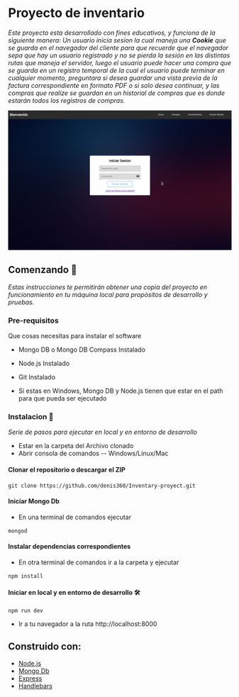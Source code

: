 # Proyecto de inventario

_Este proyecto esta desarrollado con fines educativos, y funciona de la siguiente manera: Un usuario inicia sesion la cual maneja una **Cookie** que se guarda en el navegador del cliente para que recuerde que el navegador sepa que hay un usuario registrado y no se pierda la sesión en las distintas rutas que maneja el servidor, luego el usuario puede hacer una compra que se guarda en un registro temporal de la cual el usuario puede terminar en cualquier momento, preguntara si desea guardar una vista previa de la factura correspondiente en formato PDF o si solo desea continuar, y las compras que realize se guardan en un historial de compras que es donde estarán todos los registros de compras._

![](docs/Screenshot_2022-03-21_12-06-52.png)

## Comenzando 🚀
_Estas instrucciones te permitirán obtener una copia del proyecto en funcionamiento en tu máquina local para propósitos de desarrollo y pruebas._

### Pre-requisitos
Que cosas necesitas para instalar el software

* Mongo DB o Mongo DB Compass Instalado

* Node.js Instalado

* Git Instalado

* Si estas en Windows, Mongo DB y Node.js tienen que estar en el path para que pueda ser ejecutado

### Instalacion 🔧
_Serie de pasos para ejecutar en local y en entorno de desarrollo_

* Estar en la carpeta del Archivo clonado
* Abrir consola de comandos -- Windows/Linux/Mac

#### Clonar el repositorio o descargar el ZIP
```
git clone https://github.com/denis360/Inventary-proyect.git
```

#### Iniciar Mongo Db
* En una terminal de comandos ejecutar
```
mongod
```

#### Instalar dependencias correspondientes
* En otra terminal de comandos ir a la carpeta y ejecutar
```
npm install
```

#### Iniciar en local y en entorno de desarrollo 🛠
```
npm run dev
```

* Ir a tu navegador a la ruta http://localhost:8000

## Construido con:
* [Node.js](https://nodejs.org/es/)
* [Mongo Db](https://www.mongodb.com/es)
* [Express](https://expressjs.com/es/)
* [Handlebars](https://handlebarsjs.com/)
